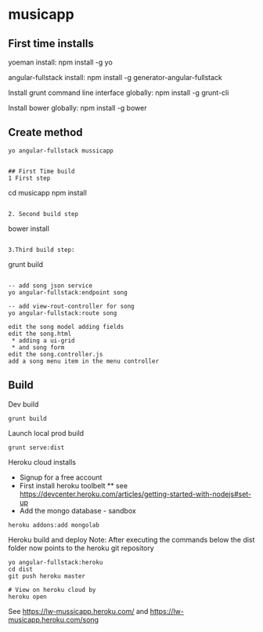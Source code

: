 # musicapp


## First time installs
yoeman install:
npm install -g yo

angular-fullstack install:
npm install -g generator-angular-fullstack

Install grunt command line interface globally:
npm install -g grunt-cli

Install bower globally:
npm install -g bower




## Create method
```
yo angular-fullstack mussicapp


## First Time build
1 First step
```
cd musicapp
npm install
```

2. Second build step
```
bower install
```

3.Third build step:
```
grunt build
```

-- add song json service
yo angular-fullstack:endpoint song

-- add view-rout-controller for song
yo angular-fullstack:route song

edit the song model adding fields
edit the song.html
 * adding a ui-grid
 * and song form
edit the song.controller.js
add a song menu item in the menu controller
```

## Build

Dev build
```
grunt build
```

Launch local prod build
```
grunt serve:dist
```

Heroku cloud installs
* Signup for a free account
* First install heroku toolbelt
** see https://devcenter.heroku.com/articles/getting-started-with-nodejs#set-up
* Add the mongo database - sandbox

```
heroku addons:add mongolab
```

Heroku build and deploy
Note: After executing the commands below
the dist folder now points to the heroku git repository

```
yo angular-fullstack:heroku
cd dist
git push heroku master

# View on heroku cloud by
heroku open
```
See https://lw-mussicapp.heroku.com/
and https://lw-musicapp.heroku.com/song
